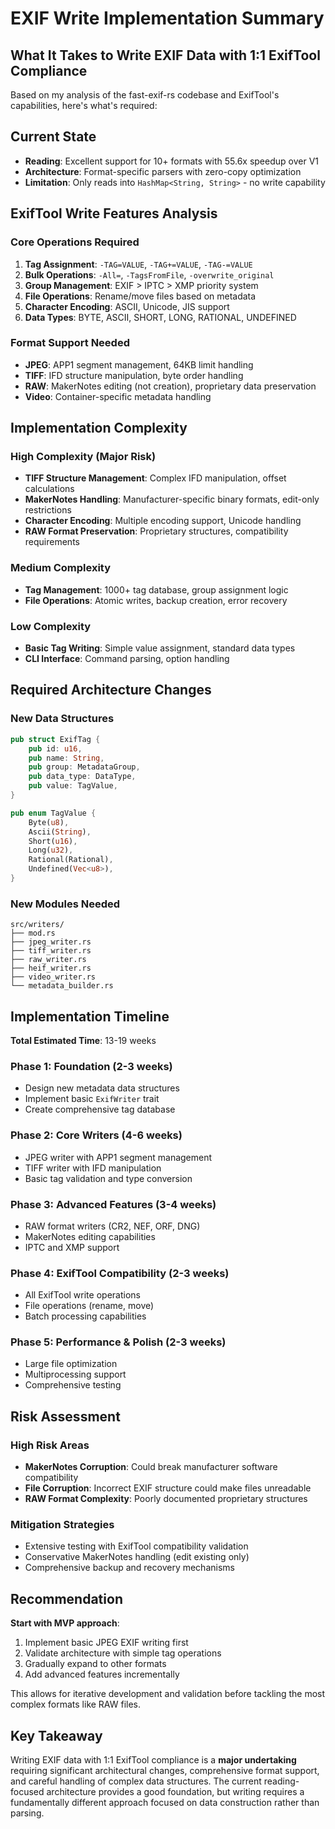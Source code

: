 # EXIF Write Implementation Summary

## What It Takes to Write EXIF Data with 1:1 ExifTool Compliance

Based on my analysis of the fast-exif-rs codebase and ExifTool's capabilities, here's what's required:

## Current State
- **Reading**: Excellent support for 10+ formats with 55.6x speedup over V1
- **Architecture**: Format-specific parsers with zero-copy optimization
- **Limitation**: Only reads into `HashMap<String, String>` - no write capability

## ExifTool Write Features Analysis

### Core Operations Required
1. **Tag Assignment**: `-TAG=VALUE`, `-TAG+=VALUE`, `-TAG-=VALUE`
2. **Bulk Operations**: `-All=`, `-TagsFromFile`, `-overwrite_original`
3. **Group Management**: EXIF > IPTC > XMP priority system
4. **File Operations**: Rename/move files based on metadata
5. **Character Encoding**: ASCII, Unicode, JIS support
6. **Data Types**: BYTE, ASCII, SHORT, LONG, RATIONAL, UNDEFINED

### Format Support Needed
- **JPEG**: APP1 segment management, 64KB limit handling
- **TIFF**: IFD structure manipulation, byte order handling
- **RAW**: MakerNotes editing (not creation), proprietary data preservation
- **Video**: Container-specific metadata handling

## Implementation Complexity

### High Complexity (Major Risk)
- **TIFF Structure Management**: Complex IFD manipulation, offset calculations
- **MakerNotes Handling**: Manufacturer-specific binary formats, edit-only restrictions
- **Character Encoding**: Multiple encoding support, Unicode handling
- **RAW Format Preservation**: Proprietary structures, compatibility requirements

### Medium Complexity
- **Tag Management**: 1000+ tag database, group assignment logic
- **File Operations**: Atomic writes, backup creation, error recovery

### Low Complexity
- **Basic Tag Writing**: Simple value assignment, standard data types
- **CLI Interface**: Command parsing, option handling

## Required Architecture Changes

### New Data Structures
```rust
pub struct ExifTag {
    pub id: u16,
    pub name: String,
    pub group: MetadataGroup,
    pub data_type: DataType,
    pub value: TagValue,
}

pub enum TagValue {
    Byte(u8),
    Ascii(String),
    Short(u16),
    Long(u32),
    Rational(Rational),
    Undefined(Vec<u8>),
}
```

### New Modules Needed
```
src/writers/
├── mod.rs
├── jpeg_writer.rs
├── tiff_writer.rs
├── raw_writer.rs
├── heif_writer.rs
├── video_writer.rs
└── metadata_builder.rs
```

## Implementation Timeline

**Total Estimated Time**: 13-19 weeks

### Phase 1: Foundation (2-3 weeks)
- Design new metadata data structures
- Implement basic `ExifWriter` trait
- Create comprehensive tag database

### Phase 2: Core Writers (4-6 weeks)
- JPEG writer with APP1 segment management
- TIFF writer with IFD manipulation
- Basic tag validation and type conversion

### Phase 3: Advanced Features (3-4 weeks)
- RAW format writers (CR2, NEF, ORF, DNG)
- MakerNotes editing capabilities
- IPTC and XMP support

### Phase 4: ExifTool Compatibility (2-3 weeks)
- All ExifTool write operations
- File operations (rename, move)
- Batch processing capabilities

### Phase 5: Performance & Polish (2-3 weeks)
- Large file optimization
- Multiprocessing support
- Comprehensive testing

## Risk Assessment

### High Risk Areas
- **MakerNotes Corruption**: Could break manufacturer software compatibility
- **File Corruption**: Incorrect EXIF structure could make files unreadable
- **RAW Format Complexity**: Poorly documented proprietary structures

### Mitigation Strategies
- Extensive testing with ExifTool compatibility validation
- Conservative MakerNotes handling (edit existing only)
- Comprehensive backup and recovery mechanisms

## Recommendation

**Start with MVP approach**:
1. Implement basic JPEG EXIF writing first
2. Validate architecture with simple tag operations
3. Gradually expand to other formats
4. Add advanced features incrementally

This allows for iterative development and validation before tackling the most complex formats like RAW files.

## Key Takeaway

Writing EXIF data with 1:1 ExifTool compliance is a **major undertaking** requiring significant architectural changes, comprehensive format support, and careful handling of complex data structures. The current reading-focused architecture provides a good foundation, but writing requires a fundamentally different approach focused on data construction rather than parsing.
